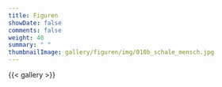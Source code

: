 ```yaml
---
title: Figuren
showDate: false
comments: false
weight: 40
summary: " "
thumbnailImage: gallery/figuren/img/010b_schale_mensch.jpg
---
```


{{< gallery >}}
